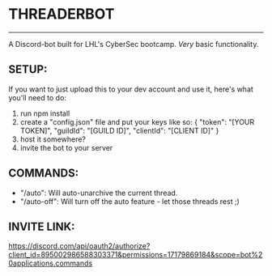 # THREADERBOT
---
A Discord-bot built for LHL's CyberSec bootcamp. *Very* basic functionality.

## SETUP:
If you want to just upload this to your dev account and use it, here's what you'll need to do:

1. run npm install
2. create a "config.json" file and put your keys like so:
{
  "token": "[YOUR TOKEN]",
  "guildId": "[GUILD ID]",
  "clientId": "[CLIENT ID]"
}
3. host it somewhere?
4. invite the bot to your server

## COMMANDS:
- "/auto":      Will auto-unarchive the current thread.
- "/auto-off":  Will turn off the auto feature - let those threads rest ;)


## INVITE LINK:
https://discord.com/api/oauth2/authorize?client_id=895002986588303371&permissions=17179869184&scope=bot%20applications.commands

